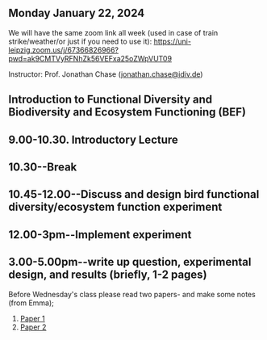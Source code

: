 
## Monday January 22, 2024

We will have the same zoom link all week (used in case of train strike/weather/or just if you need to use it):
https://uni-leipzig.zoom.us/j/67366826966?pwd=ak9CMTVyRFNhZk56VEFxa25oZWpVUT09

Instructor: Prof. Jonathan Chase (jonathan.chase@idiv.de)

## Introduction to Functional Diversity and Biodiversity and Ecosystem Functioning (BEF)

## 9.00-10.30. Introductory Lecture
## 10.30--Break
## 10.45-12.00--Discuss and design bird functional diversity/ecosystem function experiment
## 12.00-3pm--Implement experiment
## 3.00-5.00pm--write up question, experimental design, and results (briefly, 1-2 pages)



Before Wednesday's class please read two papers- and make some notes (from Emma);
1. [Paper 1](https://doi.org/10.1111/jvs.12399)
2. [Paper 2](https://doi.org/10.1111/jvs.12435)
